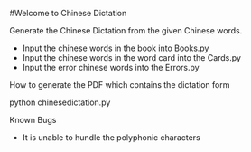 #Welcome to Chinese Dictation


Generate the Chinese Dictation from the given Chinese words.

* Input the chinese words in the book into Books.py
* Input the chinese words in the word card into the Cards.py
* Input the error chinese words into the Errors.py


How to generate the PDF which contains the dictation form

python chinesedictation.py

Known Bugs
* It is unable to hundle the polyphonic characters
